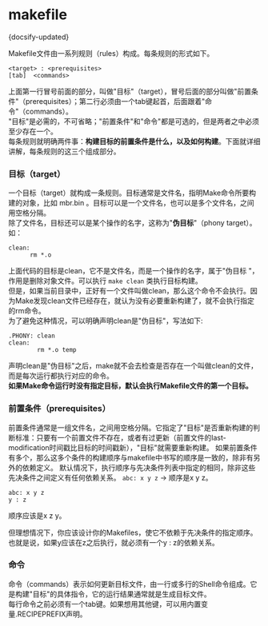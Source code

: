 # makefile
{docsify-updated}

Makefile文件由一系列规则（rules）构成。每条规则的形式如下。

```
<target> : <prerequisites> 
[tab]  <commands>
```
上面第一行冒号前面的部分，叫做"目标"（target），冒号后面的部分叫做"前置条件"（prerequisites）；第二行必须由一个tab键起首，后面跟着"命令"（commands）。  
"目标"是必需的，不可省略；"前置条件"和"命令"都是可选的，但是两者之中必须至少存在一个。  
每条规则就明确两件事：**构建目标的前置条件是什么，以及如何构建**。下面就详细讲解，每条规则的这三个组成部分。


### 目标（target）
一个目标（target）就构成一条规则。目标通常是文件名，指明Make命令所要构建的对象，比如 mbr.bin 。目标可以是一个文件名，也可以是多个文件名，之间用空格分隔。  
除了文件名，目标还可以是某个操作的名字，这称为"**伪目标**"（phony target）。如：
```
clean:
      rm *.o
```
上面代码的目标是clean，它不是文件名，而是一个操作的名字，属于"伪目标 "，作用是删除对象文件。可以执行 `make clean` 类执行目标构建。  
但是，如果当前目录中，正好有一个文件叫做clean，那么这个命令不会执行。因为Make发现clean文件已经存在，就认为没有必要重新构建了，就不会执行指定的rm命令。  
为了避免这种情况，可以明确声明clean是"伪目标"，写法如下:
```
.PHONY: clean
clean:
        rm *.o temp
```

声明clean是"伪目标"之后，make就不会去检查是否存在一个叫做clean的文件，而是每次运行都执行对应的命令。  
**如果Make命令运行时没有指定目标，默认会执行Makefile文件的第一个目标。**

### 前置条件（prerequisites）
前置条件通常是一组文件名，之间用空格分隔。它指定了"目标"是否重新构建的判断标准：只要有一个前置文件不存在，或者有过更新（前置文件的last-modification时间戳比目标的时间戳新），"目标"就需要重新构建。
如果前置条件有多个，那么这多个条件的构建顺序与makefile中书写的顺序是一致的，除非有另外的依赖定义。
默认情况下，执行顺序与先决条件列表中指定的相同，除非这些先决条件之间定义有任何依赖关系。
`abc: x y z` -> 顺序是x y z。

```
abc: x y z
y : z
```
顺序应该是x z y。

但理想情况下，你应该设计你的Makefiles，使它不依赖于先决条件的指定顺序。也就是说，如果y应该在z之后执行，就必须有一个y : z的依赖关系。

### 命令
命令（commands）表示如何更新目标文件，由一行或多行的Shell命令组成。它是构建"目标"的具体指令，它的运行结果通常就是生成目标文件。  
每行命令之前必须有一个tab键。如果想用其他键，可以用内置变量.RECIPEPREFIX声明。


